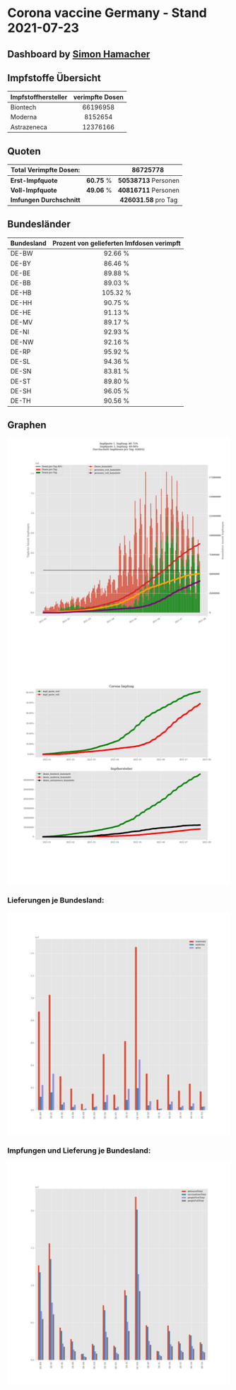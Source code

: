 # Corona vaccine Germany - Stand 2021-07-23
## Dashboard by [Simon Hamacher](https://www.shamacher.eu)
## Impfstoffe Übersicht
**Impfstoffhersteller** | **verimpfte Dosen**
-------- | :--------:
Biontech | 66196958
Moderna | 8152654
Astrazeneca | 12376166


## Quoten
**Total Verimpfte Dosen:** | |86725778&nbsp;
-------- | :--------:| :--------:
**Erst-Impfquote** | **60.75** %| **50538713** Personen
**Voll-Impfquote** | **49.06** %| **40816711** Personen
**Imfungen Durchschnitt** | |**426031.58** pro Tag 
## Bundesländer
**Bundesland** | **Prozent von gelieferten Imfdosen verimpft**
-------- | :--------:
DE-BW | 92.66 %
DE-BY | 86.46 %
DE-BE | 89.88 %
DE-BB | 89.03 %
DE-HB | 105.32 %
DE-HH | 90.75 %
DE-HE | 91.13 %
DE-MV | 89.17 %
DE-NI | 92.93 %
DE-NW | 92.16 %
DE-RP | 95.92 %
DE-SL | 94.36 %
DE-SN | 83.81 %
DE-ST | 89.80 %
DE-SH | 96.05 %
DE-TH | 90.56 %
## Graphen
<img src="Impfungen-Corona-01.jpg" alt="Impf Übersicht" title="Impf Übersicht" />
<img src="Impfungen-Corona-02.jpg" alt="Impfquote" title="Impf Übersicht" />

### Lieferungen je Bundesland:
<img src="Impfungen-Corona-04.jpg" alt="Impfungen in den Bundesländern" title="Impfungen in den Bundesländern" />

### Impfungen und Lieferung je Bundesland:
<img src="Impfungen-Corona-05.jpg" alt="Impfungen in den Bundesländern" title="Impfungen in den Bundesländern" />

